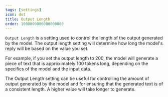 ```yaml
---
tags: [settings]
icon: dot
title: Output Length
order: 1000000000000000000
---
```

`Output Length` is a setting used to control the length of the output generated by the model. The output length setting will determine how long the model's reply will be based on the value you set.

For example, if you set the output length to 200, the model will generate a piece of text that is approximately 100 tokens long, depending on the specifics of the model and the input data.

The Output Length setting can be useful for controlling the amount of output generated by the model and for ensuring that the generated text is of a consistent length. A higher value will take longer to generate.